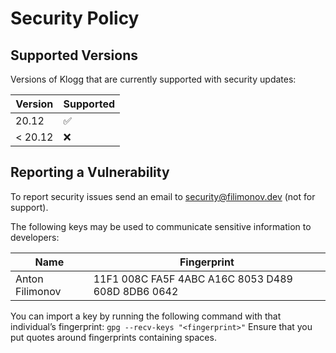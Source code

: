 # Security Policy

## Supported Versions

Versions of Klogg that are currently supported with security updates:

| Version | Supported          |
| ------- | ------------------ |
| 20.12    | :white_check_mark: |
| < 20.12  | :x:                |

## Reporting a Vulnerability

To report security issues send an email to security@filimonov.dev (not for support).

The following keys may be used to communicate sensitive information to developers:

| Name | Fingerprint |
|------|-------------|
| Anton Filimonov | 11F1 008C FA5F 4ABC A16C  8053 D489 608D 8DB6 0642 |

You can import a key by running the following command with that individual’s fingerprint: `gpg --recv-keys "<fingerprint>"` Ensure that you put quotes around fingerprints containing spaces.
